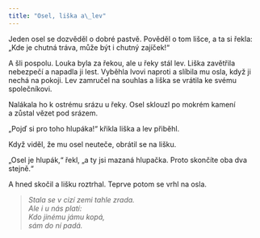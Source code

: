 ```yaml
---
title: "Osel, liška a\_lev"
---
```


  

Jeden osel se dozvěděl o dobré pastvě. Pověděl o tom lišce, a ta si řekla: „Kde je chutná tráva, může být i chutný zajíček!“

A šli pospolu. Louka byla za řekou, ale u řeky stál lev. Liška zavětřila nebezpečí a napadla ji lest. Vyběhla lvovi naproti a slíbila mu osla, když ji nechá na pokoji. Lev zamručel na souhlas a liška se vrátila ke svému společníkovi.

Nalákala ho k ostrému srázu u řeky. Osel sklouzl po mokrém kamení a zůstal vězet pod srázem.

„Pojď si pro toho hlupáka!“ křikla liška a lev přiběhl.

Když viděl, že mu osel neuteče, obrátil se na lišku.

„Osel je hlupák,“ řekl, „a ty jsi mazaná hlupačka. Proto skončíte oba dva stejně.“

A hned skočil a lišku roztrhal. Teprve potom se vrhl na osla.

> _Stala se v cizí zemi tahle zrada.  
> Ale i u nás platí:  
> Kdo jinému jámu kopá,  
> sám do ní padá._
